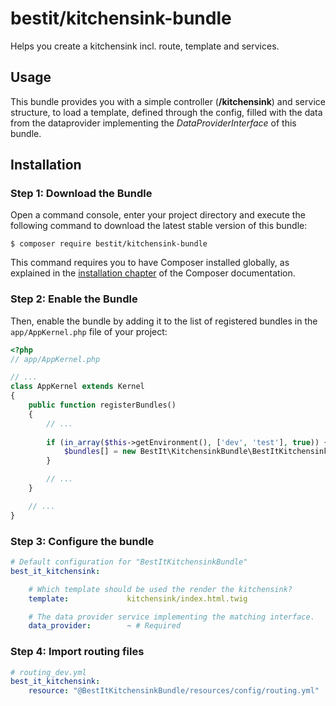 # bestit/kitchensink-bundle

Helps you create a kitchensink incl. route, template and services.

## Usage

This bundle provides you with a simple controller (**/kitchensink**) and service structure, to load a template, 
defined through the config, filled with the data from the dataprovider implementing the _DataProviderInterface_ of this
 bundle. 

## Installation

### Step 1: Download the Bundle

Open a command console, enter your project directory and execute the
following command to download the latest stable version of this bundle:

```console
$ composer require bestit/kitchensink-bundle
```

This command requires you to have Composer installed globally, as explained
in the [installation chapter](https://getcomposer.org/doc/00-intro.md)
of the Composer documentation.

### Step 2: Enable the Bundle

Then, enable the bundle by adding it to the list of registered bundles
in the `app/AppKernel.php` file of your project:

```php
<?php
// app/AppKernel.php

// ...
class AppKernel extends Kernel
{
    public function registerBundles()
    {
        // ...
        
        if (in_array($this->getEnvironment(), ['dev', 'test'], true)) {
            $bundles[] = new BestIt\KitchensinkBundle\BestItKitchensinkBundle();
        }        

        // ...
    }

    // ...
}
```

### Step 3: Configure the bundle

```yaml
# Default configuration for "BestItKitchensinkBundle"
best_it_kitchensink:

    # Which template should be used the render the kitchensink?
    template:             kitchensink/index.html.twig

    # The data provider service implementing the matching interface.
    data_provider:        ~ # Required
```

### Step 4: Import routing files

```yaml
# routing_dev.yml
best_it_kitchensink:
    resource: "@BestItKitchensinkBundle/resources/config/routing.yml"
```


